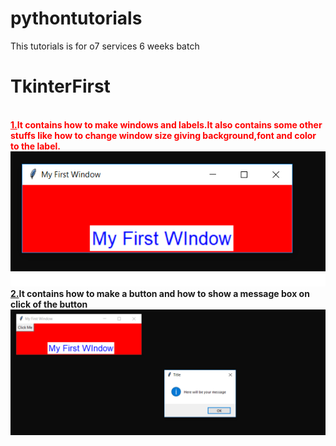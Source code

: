 # pythontutorials
This tutorials is for o7 services 6 weeks batch

<h1>TkinterFirst</h1>
<br/>
<b style="color:red"><u>1.</u>It contains how to make windows and labels.It also contains some other stuffs like how
to change window size giving background,font and color to the label.</b><br/>
<img src="screenshots/fist1.png">
<b><u>2.</u>It contains how to make a button and how to show a message box on click of the button</b>
<br/>
<img src="screenshots/first2.png">

